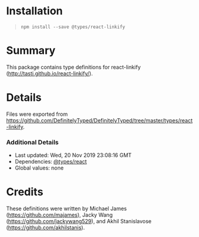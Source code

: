 # Installation
> `npm install --save @types/react-linkify`

# Summary
This package contains type definitions for react-linkify (http://tasti.github.io/react-linkify/).

# Details
Files were exported from https://github.com/DefinitelyTyped/DefinitelyTyped/tree/master/types/react-linkify.

### Additional Details
 * Last updated: Wed, 20 Nov 2019 23:08:16 GMT
 * Dependencies: [@types/react](https://npmjs.com/package/@types/react)
 * Global values: none

# Credits
These definitions were written by Michael James (https://github.com/majames), Jacky Wang (https://github.com/jackywang529), and Akhil Stanislavose (https://github.com/akhilstanis).
